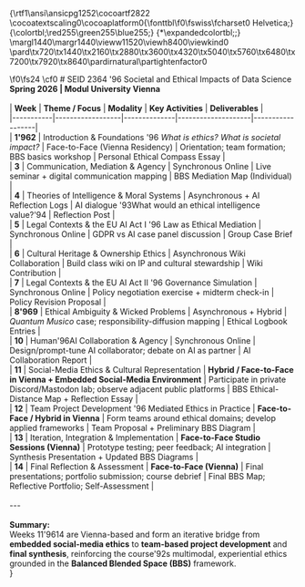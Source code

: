 {\rtf1\ansi\ansicpg1252\cocoartf2822
\cocoatextscaling0\cocoaplatform0{\fonttbl\f0\fswiss\fcharset0 Helvetica;}
{\colortbl;\red255\green255\blue255;}
{\*\expandedcolortbl;;}
\margl1440\margr1440\vieww11520\viewh8400\viewkind0
\pard\tx720\tx1440\tx2160\tx2880\tx3600\tx4320\tx5040\tx5760\tx6480\tx7200\tx7920\tx8640\pardirnatural\partightenfactor0

\f0\fs24 \cf0 # SEID 2364 \'96 Societal and Ethical Impacts of Data Science  \
**Spring 2026 | Modul University Vienna**\
\
| **Week** | **Theme / Focus** | **Modality** | **Key Activities** | **Deliverables** |\
|-----------|------------------|--------------|--------------------|------------------|\
| **1\'962** | Introduction & Foundations \'96 *What is ethics? What is societal impact?* | Face-to-Face (Vienna Residency) | Orientation; team formation; BBS basics workshop | Personal Ethical Compass Essay |\
| **3** | Communication, Mediation & Agency | Synchronous Online | Live seminar + digital communication mapping | BBS Mediation Map (Individual) |\
| **4** | Theories of Intelligence & Moral Systems | Asynchronous + AI Reflection Logs | AI dialogue \'93What would an ethical intelligence value?\'94 | Reflection Post |\
| **5** | Legal Contexts & the EU AI Act I \'96 Law as Ethical Mediation | Synchronous Online | GDPR vs AI case panel discussion | Group Case Brief |\
| **6** | Cultural Heritage & Ownership Ethics | Asynchronous Wiki Collaboration | Build class wiki on IP and cultural stewardship | Wiki Contribution |\
| **7** | Legal Contexts & the EU AI Act II \'96 Governance Simulation | Synchronous Online | Policy negotiation exercise + midterm check-in | Policy Revision Proposal |\
| **8\'969** | Ethical Ambiguity & Wicked Problems | Asynchronous + Hybrid | *Quantum Musico* case; responsibility-diffusion mapping | Ethical Logbook Entries |\
| **10** | Human\'96AI Collaboration & Agency | Synchronous Online | Design/prompt-tune AI collaborator; debate on AI as partner | AI Collaboration Report |\
| **11** | Social-Media Ethics & Cultural Representation | **Hybrid / Face-to-Face in Vienna + Embedded Social-Media Environment** | Participate in private Discord/Mastodon lab; observe adjacent public platforms | BBS Ethical-Distance Map + Reflection Essay |\
| **12** | Team Project Development \'96 Mediated Ethics in Practice | **Face-to-Face / Hybrid in Vienna** | Form teams around ethical domains; develop applied frameworks | Team Proposal + Preliminary BBS Diagram |\
| **13** | Iteration, Integration & Implementation | **Face-to-Face Studio Sessions (Vienna)** | Prototype testing; peer feedback; AI integration | Synthesis Presentation + Updated BBS Diagrams |\
| **14** | Final Reflection & Assessment | **Face-to-Face (Vienna)** | Final presentations; portfolio submission; course debrief | Final BBS Map; Reflective Portfolio; Self-Assessment |\
\
---\
\
**Summary:**  \
Weeks 11\'9614 are Vienna-based and form an iterative bridge from **embedded social-media ethics** to **team-based project development** and **final synthesis**, reinforcing the course\'92s multimodal, experiential ethics grounded in the **Balanced Blended Space (BBS)** framework.\
}